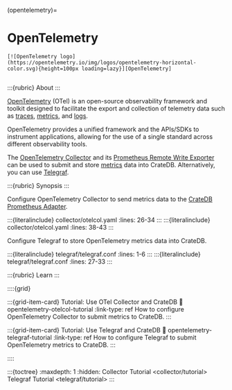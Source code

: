 (opentelemetry)=
# OpenTelemetry

```{div} .float-right
[![OpenTelemetry logo](https://opentelemetry.io/img/logos/opentelemetry-horizontal-color.svg){height=100px loading=lazy}][OpenTelemetry]
```
```{div} .clearfix
```

:::{rubric} About
:::

[OpenTelemetry] (OTel) is an open-source observability framework and toolkit
designed to facilitate the export and collection of telemetry data such as
[traces], [metrics], and [logs].

OpenTelemetry provides a unified framework and the APIs/SDKs to instrument
applications, allowing for the use of a single standard across different
observability tools.

The [OpenTelemetry Collector] and its [Prometheus Remote Write Exporter] can
be used to submit and store [metrics] data into CrateDB. Alternatively, you
can use [Telegraf].

:::{rubric} Synopsis
:::

Configure OpenTelemetry Collector to send metrics data to the [CrateDB Prometheus Adapter].

:::{literalinclude} collector/otelcol.yaml
:lines: 26-34
:::
:::{literalinclude} collector/otelcol.yaml
:lines: 38-43
:::

Configure Telegraf to store OpenTelemetry metrics data into CrateDB.

:::{literalinclude} telegraf/telegraf.conf
:lines: 1-6
:::
:::{literalinclude} telegraf/telegraf.conf
:lines: 27-33
:::


:::{rubric} Learn
:::

::::{grid}

:::{grid-item-card} Tutorial: Use OTel Collector and CrateDB
:link: opentelemetry-otelcol-tutorial
:link-type: ref
How to configure OpenTelemetry Collector to submit metrics to CrateDB.
:::

:::{grid-item-card} Tutorial: Use Telegraf and CrateDB
:link: opentelemetry-telegraf-tutorial
:link-type: ref
How to configure Telegraf to submit OpenTelemetry metrics to CrateDB.
:::

::::


:::{toctree}
:maxdepth: 1
:hidden:
Collector Tutorial <collector/tutorial>
Telegraf Tutorial <telegraf/tutorial>
:::


[CrateDB Prometheus Adapter]: https://github.com/crate/cratedb-prometheus-adapter
[logs]: https://opentelemetry.io/docs/concepts/signals/logs/
[metrics]: https://opentelemetry.io/docs/concepts/signals/metrics/
[OpenTelemetry]: https://opentelemetry.io/docs/what-is-opentelemetry/
[OpenTelemetry Collector]: https://opentelemetry.io/docs/collector/
[Prometheus Remote Write Exporter]: https://github.com/open-telemetry/opentelemetry-collector-contrib/tree/main/exporter/prometheusremotewriteexporter
[Telegraf]: https://www.influxdata.com/time-series-platform/telegraf/
[traces]: https://opentelemetry.io/docs/concepts/signals/traces/

